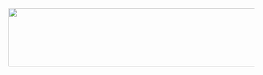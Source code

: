 
<a href="https://github.com/devxb/gitanimals">
  <img
    src="https://render.gitanimals.org/lines/hongjin4790"
    width="600"
    height="120"
  />
</a>
  

<!--
**hongjin4790/hongjin4790** is a ✨ _special_ ✨ repository because its `README.md` (this file) appears on your GitHub profile.

Here are some ideas to get you started:

- 🔭 I’m currently working on ...
- 🌱 I’m currently learning ...
- 👯 I’m looking to collaborate on ...
- 🤔 I’m looking for help with ...
- 💬 Ask me about ...
- 📫 How to reach me: ...
- 😄 Pronouns: ...
- ⚡ Fun fact: ...
-->
